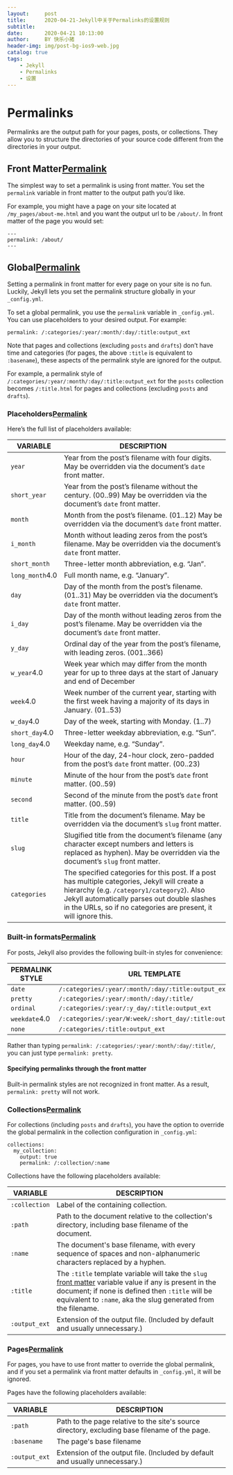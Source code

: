 ```yaml
---
layout:     post
title:      2020-04-21-Jekyll中关于Permalinks的设置规则
subtitle:   
date:       2020-04-21 10:13:00
author:     BY 快乐小猪
header-img: img/post-bg-ios9-web.jpg
catalog: true
tags:
    - Jekyll
    - Permalinks
    - 设置
---
```

# Permalinks

Permalinks are the output path for your pages, posts, or collections. They allow you to structure the directories of your source code different from the directories in your output.

## Front Matter[Permalink](https://www.jekyll.com.cn/docs/permalinks/#front-matter)

The simplest way to set a permalink is using front matter. You set the `permalink` variable in front matter to the output path you’d like.

For example, you might have a page on your site located at `/my_pages/about-me.html` and you want the output url to be `/about/`. In front matter of the page you would set:

```
---
permalink: /about/
---
```

## Global[Permalink](https://www.jekyll.com.cn/docs/permalinks/#global)

Setting a permalink in front matter for every page on your site is no fun. Luckily, Jekyll lets you set the permalink structure globally in your `_config.yml`.

To set a global permalink, you use the `permalink` variable in `_config.yml`. You can use placeholders to your desired output. For example:

```
permalink: /:categories/:year/:month/:day/:title:output_ext
```

Note that pages and collections (excluding `posts` and `drafts`) don’t have time and categories (for pages, the above `:title` is equivalent to `:basename`), these aspects of the permalink style are ignored for the output.

For example, a permalink style of `/:categories/:year/:month/:day/:title:output_ext` for the `posts` collection becomes `/:title.html` for pages and collections (excluding `posts` and `drafts`).

### Placeholders[Permalink](https://www.jekyll.com.cn/docs/permalinks/#placeholders)

Here’s the full list of placeholders available:

| VARIABLE        | DESCRIPTION                                                  |
| --------------- | ------------------------------------------------------------ |
| `year`          | Year from the post’s filename with four digits. May be overridden via the document’s `date` front matter. |
| `short_year`    | Year from the post’s filename without the century. (00..99) May be overridden via the document’s `date` front matter. |
| `month`         | Month from the post’s filename. (01..12) May be overridden via the document’s `date` front matter. |
| `i_month`       | Month without leading zeros from the post’s filename. May be overridden via the document’s `date` front matter. |
| `short_month`   | Three-letter month abbreviation, e.g. “Jan”.                 |
| `long_month`4.0 | Full month name, e.g. “January”.                             |
| `day`           | Day of the month from the post’s filename. (01..31) May be overridden via the document’s `date` front matter. |
| `i_day`         | Day of the month without leading zeros from the post’s filename. May be overridden via the document’s `date` front matter. |
| `y_day`         | Ordinal day of the year from the post’s filename, with leading zeros. (001..366) |
| `w_year`4.0     | Week year which may differ from the month year for up to three days at the start of January and end of December |
| `week`4.0       | Week number of the current year, starting with the first week having a majority of its days in January. (01..53) |
| `w_day`4.0      | Day of the week, starting with Monday. (1..7)                |
| `short_day`4.0  | Three-letter weekday abbreviation, e.g. “Sun”.               |
| `long_day`4.0   | Weekday name, e.g. “Sunday”.                                 |
| `hour`          | Hour of the day, 24-hour clock, zero-padded from the post’s `date` front matter. (00..23) |
| `minute`        | Minute of the hour from the post’s `date` front matter. (00..59) |
| `second`        | Second of the minute from the post’s `date` front matter. (00..59) |
| `title`         | Title from the document’s filename. May be overridden via the document’s `slug` front matter. |
| `slug`          | Slugified title from the document’s filename (any character except numbers and letters is replaced as hyphen). May be overridden via the document’s `slug` front matter. |
| `categories`    | The specified categories for this post. If a post has multiple categories, Jekyll will create a hierarchy (e.g. `/category1/category2`). Also Jekyll automatically parses out double slashes in the URLs, so if no categories are present, it will ignore this. |

### Built-in formats[Permalink](https://www.jekyll.com.cn/docs/permalinks/#built-in-formats)

For posts, Jekyll also provides the following built-in styles for convenience:

| PERMALINK STYLE | URL TEMPLATE                                             |
| --------------- | -------------------------------------------------------- |
| `date`          | `/:categories/:year/:month/:day/:title:output_ext`       |
| `pretty`        | `/:categories/:year/:month/:day/:title/`                 |
| `ordinal`       | `/:categories/:year/:y_day/:title:output_ext`            |
| `weekdate`4.0   | `/:categories/:year/W:week/:short_day/:title:output_ext` |
| `none`          | `/:categories/:title:output_ext`                         |

Rather than typing `permalink: /:categories/:year/:month/:day/:title/`, you can just type `permalink: pretty`.

#### Specifying permalinks through the front matter

Built-in permalink styles are not recognized in front matter. As a result, `permalink: pretty` will not work.

### Collections[Permalink](https://www.jekyll.com.cn/docs/permalinks/#collections)

For collections (including `posts` and `drafts`), you have the option to override the global permalink in the collection configuration in `_config.yml`:

```
collections:
  my_collection:
    output: true
    permalink: /:collection/:name
```

Collections have the following placeholders available:

| VARIABLE      | DESCRIPTION                                                  |
| ------------- | ------------------------------------------------------------ |
| `:collection` | Label of the containing collection.                          |
| `:path`       | Path to the document relative to the collection's directory, including base filename of the document. |
| `:name`       | The document's base filename, with every sequence of spaces and non-alphanumeric characters replaced by a hyphen. |
| `:title`      | The `:title` template variable will take the `slug` [front matter](https://www.jekyll.com.cn/docs/front-matter/) variable value if any is present in the document; if none is defined then `:title` will be equivalent to `:name`, aka the slug generated from the filename. |
| `:output_ext` | Extension of the output file. (Included by default and usually unnecessary.) |

### Pages[Permalink](https://www.jekyll.com.cn/docs/permalinks/#pages)

For pages, you have to use front matter to override the global permalink, and if you set a permalink via front matter defaults in `_config.yml`, it will be ignored.

Pages have the following placeholders available:

| VARIABLE      | DESCRIPTION                                                  |
| ------------- | ------------------------------------------------------------ |
| `:path`       | Path to the page relative to the site's source directory, excluding base filename of the page. |
| `:basename`   | The page's base filename                                     |
| `:output_ext` | Extension of the output file. (Included by default and usually unnecessary.) |
